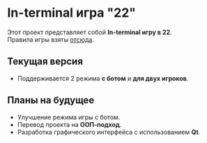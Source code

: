 # In-terminal игра "22"

Этот проект представляет собой **In-terminal игру в 22**.  
Правила игры взяты [отсюда](https://vk.com/@22xgame-22-spb-pravila-igry).

## Текущая версия
- Поддерживается 2 режима **с ботом** и **для двух игроков**.

## Планы на будущее
- Улучшение режима игры с ботом.  
- Перевод проекта на **ООП-подход**.  
- Разработка графического интерфейса с использованием **Qt**.
